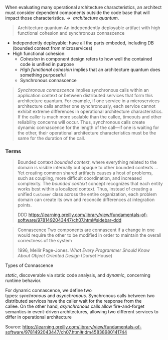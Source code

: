 



















When evaluating many operational architecture characteristics, an architect must consider dependent components outside the code base that will impact those characteristics. ->  _architecture quantum_.

> Architecture quantum
An independently deployable artifact with high functional cohesion and synchronous connascence


* Independently deployable: have all the parts embeded, including DB (bounded context from microservices)
* High functional cohesion: 
	* _Cohesion_ in component design refers to how well the contained code is unified in purpose
	* _High functional cohesion_ implies that an architecture quantum does something purposeful
	* Synchronous connascence
> _Synchronous connascence_ implies synchronous calls within an application context or between distributed services that form this architecture quantum. For example, if one service in a microservices architecture calls another one synchronously, each service cannot exhibit extreme differences in operational architecture characteristics. If the caller is much more scalable than the callee, timeouts and other reliability concerns will occur. Thus, synchronous calls create dynamic connascence for the length of the call—if one is waiting for the other, their operational architecture characteristics must be the same for the duration of the call.

### Terms

> Bounded context
> _bounded context_, where everything related to the domain is visible internally but opaque to other bounded contexts
> ...
> Yet creating common shared artifacts causes a host of problems, such as coupling, more difficult coordination, and increased complexity. The _bounded context_ concept recognizes that each entity works best within a localized context. Thus, instead of creating a unified `Customer` class across the entire organization, each problem domain can create its own and reconcile differences at integration points.
> 
> DDD
> https://learning.oreilly.com/library/view/fundamentals-of-software/9781492043447/ch07.html#sidebar-ddd

> Connascence
    Two components are connascent if a change in one would require the other to be modified in order to maintain the overall correctness of the system
>   
> 1996, Meilir Page-Jones. _What Every Programmer Should Know About Object Oriented Design_ (Dorset House)

Types of Connascence

_static_, discoverable via static code analysis, and _dynamic_, concerning runtime behavior.

For dynamic connascence, we define two types: _synchronous_ and _asynchronous_. Synchronous calls between two distributed services have the caller wait for the response from the callee. On the other hand, _asynchronous_ calls allow fire-and-forget semantics in event-driven architectures, allowing two different services to differ in operational architecture

Source: https://learning.oreilly.com/library/view/fundamentals-of-software/9781492043447/ch07.html#idm45838980141744
